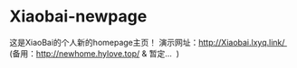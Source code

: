 # Xiaobai-newpage
这是XiaoBai的个人新的homepage主页！
演示网址：http://Xiaobai.lxyq.link/ 
        (备用：http://newhome.hylove.top/ & 暂定...  ) 
         
